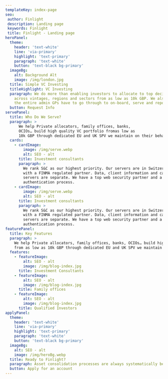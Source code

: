 ```yaml
---
templateKey: index-page
seo:
 author: Finlight
 description: Landing page
 keywords: Finlight
 title: Finlight - Landing page
heroPanel:
  theme:
    header: 'text-white'
    line: 'via-primary'
    highlight: 'text-primary'
    paragraph: 'text-white'
    button: 'text-black bg-primary'
  imageBg:
    alt: Background Alt
    image: /img/london.jpg
  title: Simple VC Investing
  titleHighlight: VC Investing
  paragraph: We do more than enabling investors to allocate to top decile VCs
    across vintages, regions and sectors from as low as 10k GBP. We also eliminate
    the entire admin GPs have to go through to on-board, serve and report to LPs.
  button: Request Info
servePanel:
  title: Who Do We Serve?
  paragraph: >
      We help Private allocators, family offices, banks,
      OCIOs… build high quality VC portfolio fromas low as
      10k GBP through dedicated EU and UK SPV we maintain on their behalf
  cards:
    - cardImage:
        image: /img/serve.webp
        alt: SEO - alt
      title: Investment consultants
      paragraph: >
        We rank S&C as our highest priority. Our servers are in Switzerland,
        with a FINMA regulated partner. Data, client information and calculation
        servers are separate. We have a top web security partner and a 2 form
        authentication process.
    - cardImage:
        image: /img/serve.webp
        alt: SEO - alt
      title: Investment consultants
      paragraph: >
        We rank S&C as our highest priority. Our servers are in Switzerland,
        with a FINMA regulated partner. Data, client information and calculation
        servers are separate. We have a top web security partner and a 2 form
        authentication process.
featurePanel:
  title: Key Features
  paragraph: >
    We help Private allocators, family offices, banks, OCIOs… build high quality VC portfolio
    from as low as 10k GBP through dedicated EU and UK SPV we maintain on their behalf.
  features:
    - featureImage:
        alt: SEO - alt
        image: /img/blog-index.jpg
      title: Investment Consultants
    - featureImage:
        alt: SEO - alt
        image: /img/blog-index.jpg
      title: Family offices
    - featureImage:
        alt: SEO - alt
        image: /img/blog-index.jpg
      title: Qualified Investors
applyPanel:
  theme:
    header: 'text-white'
    line: 'via-primary'
    highlight: 'text-primary'
    paragraph: 'text-white'
    button: 'text-black bg-primary'
  imageBg:
    alt: SEO - alt
    image: /img/heroBg.webp
  title: Ready to Finlight?
  paragraph: Asset consolidation processes are always systematically better with Finlight.
  button: Apply for an account
---
```

